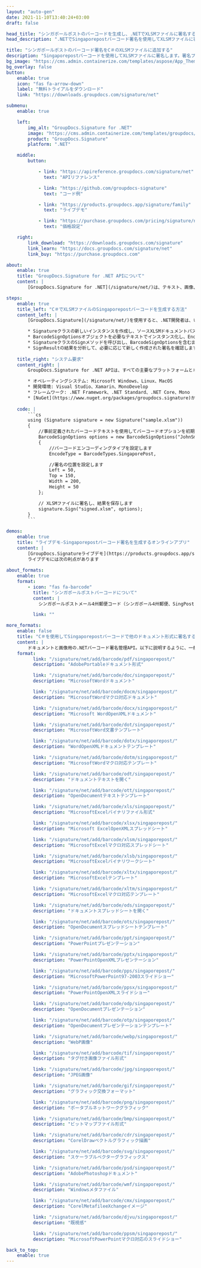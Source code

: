 ```yaml
---
layout: "auto-gen"
date: 2021-11-10T13:40:24+03:00
draft: false

head_title: "シンガポールポストのバーコードを生成し、.NETでXLSMファイルに署名する|署名文書"
head_description: ".NETでSingaporepostバーコード署名を使用してXLSMファイルに署名する-人気のあるビジネスドキュメントや画像ファイル形式にバーコードを追加する."

title: "シンガポールポストのバーコード署名をC＃のXLSMファイルに追加する"
description: "Singaporepostバーコードを使用してXLSMファイルに署名します。署名プロパティを操作し、ニーズに合ったドキュメント内で高度な署名オプションを設定します."
bg_image: "https://cms.admin.containerize.com/templates/aspose/App_Themes/V3/images/bg/header1.png"
bg_overlay: false
button:
    enable: true
    icon: "fas fa-arrow-down"
    label: "無料トライアルをダウンロード"
    link: "https://downloads.groupdocs.com/signature/net"

submenu:
    enable: true

    left:
        img_alt: "GroupDocs.Signature for .NET"
        image: "https://cms.admin.containerize.com/templates/groupdocs/images/product-logos/90x90-noborder/groupdocs-signature-net.png"
        product: "GroupDocs.Signature"
        platform: ".NET"

    middle:
        button:

            - link: "https://apireference.groupdocs.com/signature/net"
              text: "APIリファレンス"

            - link: "https://github.com/groupdocs-signature"
              text: "コード例"

            - link: "https://products.groupdocs.app/signature/family"
              text: "ライブデモ"

            - link: "https://purchase.groupdocs.com/pricing/signature/net"
              text: "価格設定"

    right:
        link_download: "https://downloads.groupdocs.com/signature"
        link_learn: "https://docs.groupdocs.com/signature/net"
        link_buy: "https://purchase.groupdocs.com"

about:
    enable: true
    title: "GroupDocs.Signature for .NET APIについて"
    content: |
        [GroupDocs.Signature for .NET](/signature/net/)は、テキスト、画像、バーコード、スタンプ、フォームフィールド、QRコード、メタデータなどのさまざまな署名タイプを使用してデジタルドキュメントに電子署名するネイティブ.NETAPIです。ユーザーは、PDF、Microsoft Word、Excelワークシート、PowerPointプレゼンテーション、Adobe Photoshop、メタファイル、および画像ファイル形式内のデジタル署名を追加、編集、検証、削除、および検索でき、必要に応じて署名プロパティをカスタマイズするための追加サポートがあります。

steps:
    enable: true
    title_left: "C＃でXLSMファイルのSingaporepostバーコードを生成する方法"
    content_left: |
        [GroupDocs.Signature](/signature/net/)を使用すると、.NET開発者は、いくつかの簡単な手順を実行することで、アプリケーション内のXLSMファイルにSingaporepostバーコードを簡単に追加できます。

        * Signatureクラスの新しいインスタンスを作成し、ソースXLSMドキュメントパスをコンストラクターパラメーターとして渡します。
        * BarcodeSignOptionsオブジェクトを必要なテキストでインスタンス化し、EncodeTypeプロパティをSingaporePostに設定します。
        * SignatureクラスのSignメソッドを呼び出し、BarcodeSignOptionsを含む出力XLSMファイル名を渡します。
        * SignResultの結果を分析して、必要に応じて新しく作成された署名を確認します。
        
    title_right: "システム要求"
    content_right: |
        GroupDocs.Signature for .NET APIは、すべての主要なプラットフォームとオペレーティングシステムでサポートされています。以下のコードを実行する前に、システムに次の前提条件がインストールされていることを確認してください。

        * オペレーティングシステム: Microsoft Windows、Linux、MacOS
        * 開発環境: Visual Studio、Xamarin、MonoDevelop
        * フレームワーク: .NET Framework、.NET Standard、.NET Core、Mono
        * [NuGet](https://www.nuget.org/packages/groupdocs.signature)からGroupDocs.Signaturefor.NETの最新バージョンをダウンロードします
        
    code: |
        ```cs
        using (Signature signature = new Signature("sample.xlsm"))
        {
            //事前定義されたバーコードテキストを使用してバーコードオプションを初期化します
            BarcodeSignOptions options = new BarcodeSignOptions("JohnSmith")
            {
                //バーコードエンコーディングタイプを設定します
                EncodeType = BarcodeTypes.SingaporePost,

                //署名の位置を設定します
                Left = 50,
                Top = 150,
                Width = 200,
                Height = 50
            };

            // XLSMファイルに署名し、結果を保存します 
            signature.Sign("signed.xlsm", options);
        }
        ```
        
demos:
    enable: true
    title: "ライブデモ-Singaporepostバーコード署名を生成するオンラインアプリ"
    content: |
        [GroupDocs.Signatureライブデモ](https://products.groupdocs.app/signature/family)サイトにアクセスして、SingaporepostバーコードをXLSMファイルに今すぐ追加してください。  
        ライブデモには次の利点があります
        
about_formats:
    enable: true
    format:
        - icon: "fas fa-barcode"
          title: "シンガポールポストバーコードについて"
          content: |
            シンガポールポストメール4州郵便コード（シンガポール4州郵便、SingPost 4州、SingPostバーコード、シンガポール4州コードとも呼ばれます）は、シンガポールポストが郵便コードと自動メールソートに使用します。これは、英国のRoyalMailによって開発されたRoyalMail 4-State Customer Barcode（CBC）と同じです。

          link: ""

more_formats:
    enable: false
    title: "C＃を使用してSingaporepostバーコードで他のドキュメント形式に署名する"
    content: |
        ドキュメントと画像用の.NETバーコード署名管理API。以下に説明するように、一般的なファイル形式のいくつかにバーコード署名を追加します。
    format: 
          link: "/signature/net/add/barcode/pdf/singaporepost/"
          description: "AdobePortableドキュメント形式"

          link: "/signature/net/add/barcode/doc/singaporepost/"
          description: "MicrosoftWordドキュメント"

          link: "/signature/net/add/barcode/docm/singaporepost/"
          description: "MicrosoftWordマクロ対応ドキュメント"

          link: "/signature/net/add/barcode/docx/singaporepost/"
          description: "Microsoft WordOpenXMLドキュメント"

          link: "/signature/net/add/barcode/dot/singaporepost/"
          description: "MicrosoftWord文書テンプレート"

          link: "/signature/net/add/barcode/dotx/singaporepost/"
          description: "WordOpenXMLドキュメントテンプレート"

          link: "/signature/net/add/barcode/dotm/singaporepost/"
          description: "MicrosoftWordマクロ対応テンプレート"       

          link: "/signature/net/add/barcode/odt/singaporepost/"
          description: "ドキュメントテキストを開く"

          link: "/signature/net/add/barcode/ott/singaporepost/"
          description: "OpenDocumentテキストテンプレート"

          link: "/signature/net/add/barcode/xls/singaporepost/"
          description: "MicrosoftExcelバイナリファイル形式"

          link: "/signature/net/add/barcode/xlsx/singaporepost/"
          description: "Microsoft ExcelOpenXMLスプレッドシート"

          link: "/signature/net/add/barcode/xlsm/singaporepost/"
          description: "MicrosoftExcelマクロ対応スプレッドシート"

          link: "/signature/net/add/barcode/xlsb/singaporepost/"
          description: "MicrosoftExcelバイナリワークシート"

          link: "/signature/net/add/barcode/xltx/singaporepost/"
          description: "MicrosoftExcelテンプレート"

          link: "/signature/net/add/barcode/xltm/singaporepost/"
          description: "MicrosoftExcelマクロ対応テンプレート"

          link: "/signature/net/add/barcode/ods/singaporepost/"
          description: "ドキュメントスプレッドシートを開く"

          link: "/signature/net/add/barcode/ots/singaporepost/"
          description: "OpenDocumentスプレッドシートテンプレート"

          link: "/signature/net/add/barcode/ppt/singaporepost/"
          description: "PowerPointプレゼンテーション"

          link: "/signature/net/add/barcode/pptx/singaporepost/"
          description: "PowerPointOpenXMLプレゼンテーション"

          link: "/signature/net/add/barcode/pps/singaporepost/"
          description: "MicrosoftPowerPoint97-2003スライドショー"

          link: "/signature/net/add/barcode/ppsx/singaporepost/"
          description: "PowerPointOpenXMLスライドショー"                              

          link: "/signature/net/add/barcode/odp/singaporepost/"
          description: "OpenDocumentプレゼンテーション"

          link: "/signature/net/add/barcode/otp/singaporepost/"
          description: "OpenDocumentプレゼンテーションテンプレート"

          link: "/signature/net/add/barcode/webp/singaporepost/"
          description: "WebP画像"

          link: "/signature/net/add/barcode/tif/singaporepost/"
          description: "タグ付き画像ファイル形式"

          link: "/signature/net/add/barcode/jpg/singaporepost/"
          description: "JPEG画像"

          link: "/signature/net/add/barcode/gif/singaporepost/"
          description: "グラフィック交換フォーマット"

          link: "/signature/net/add/barcode/png/singaporepost/"
          description: "ポータブルネットワークグラフィック"

          link: "/signature/net/add/barcode/bmp/singaporepost/"
          description: "ビットマップファイル形式"

          link: "/signature/net/add/barcode/cdr/singaporepost/"
          description: "CorelDrawベクトルグラフィック描画"

          link: "/signature/net/add/barcode/svg/singaporepost/"
          description: "スケーラブルベクターグラフィックス"

          link: "/signature/net/add/barcode/psd/singaporepost/"
          description: "AdobePhotoshopドキュメント"

          link: "/signature/net/add/barcode/wmf/singaporepost/"
          description: "Windowsメタファイル"        

          link: "/signature/net/add/barcode/cmx/singaporepost/"
          description: "CorelMetafileeXchangeイメージ"

          link: "/signature/net/add/barcode/djvu/singaporepost/"
          description: "既視感"

          link: "/signature/net/add/barcode/ppsm/singaporepost/"
          description: "MicrosoftPowerPointマクロ対応のスライドショー"

back_to_top:
    enable: true
---
```

